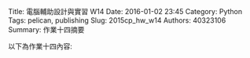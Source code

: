 Title: 電腦輔助設計與實習  W14
Date: 2016-01-02 23:45
Category: Python
Tags: pelican, publishing
Slug: 2015cp_hw_w14
Authors: 40323106
Summary: 作業十四摘要

以下為作業十四內容:
  

